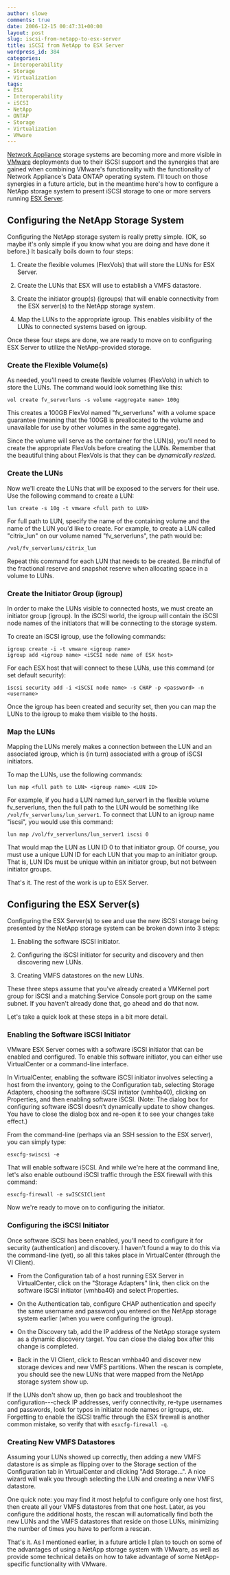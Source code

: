 ```yaml
---
author: slowe
comments: true
date: 2006-12-15 00:47:31+00:00
layout: post
slug: iscsi-from-netapp-to-esx-server
title: iSCSI from NetApp to ESX Server
wordpress_id: 384
categories:
- Interoperability
- Storage
- Virtualization
tags:
- ESX
- Interoperability
- iSCSI
- NetApp
- ONTAP
- Storage
- Virtualization
- VMware
---
```


[Network Appliance](http://www.netapp.com/) storage systems are becoming more and more visible in [VMware](http://www.vmware.com/) deployments due to their iSCSI support and the synergies that are gained when combining VMware's functionality with the functionality of Network Appliance's Data ONTAP operating system. I'll touch on those synergies in a future article, but in the meantime here's how to configure a NetApp storage system to present iSCSI storage to one or more servers running [ESX Server](http://www.vmware.com/products/vi/esx/).

## Configuring the NetApp Storage System

Configuring the NetApp storage system is really pretty simple. (OK, so maybe it's only simple if you know what you are doing and have done it before.) It basically boils down to four steps:

1. Create the flexible volumes (FlexVols) that will store the LUNs for ESX Server.

2. Create the LUNs that ESX will use to establish a VMFS datastore.

3. Create the initiator group(s) (igroups) that will enable connectivity from the ESX server(s) to the NetApp storage system.

4. Map the LUNs to the appropriate igroup. This enables visibility of the LUNs to connected systems based on igroup.

Once these four steps are done, we are ready to move on to configuring ESX Server to utilize the NetApp-provided storage.

### Create the Flexible Volume(s)

As needed, you'll need to create flexible volumes (FlexVols) in which to store the LUNs. The command would look something like this:

	vol create fv_serverluns -s volume <aggregate name> 100g

This creates a 100GB FlexVol named "fv_serverluns" with a volume space guarantee (meaning that the 100GB is preallocated to the volume and unavailable for use by other volumes in the same aggregate).

Since the volume will serve as the container for the LUN(s), you'll need to create the appropriate FlexVols before creating the LUNs. Remember that the beautiful thing about FlexVols is that they can be _dynamically resized._

### Create the LUNs

Now we'll create the LUNs that will be exposed to the servers for their use. Use the following command to create a LUN:

	lun create -s 10g -t vmware <full path to LUN>

For full path to LUN, specify the name of the containing volume and the name of the LUN you'd like to create. For example, to create a LUN called "citrix\_lun" on our volume named "fv\_serverluns", the path would be:

	/vol/fv_serverluns/citrix_lun

Repeat this command for each LUN that needs to be created. Be mindful of the fractional reserve and snapshot reserve when allocating space in a volume to LUNs.

### Create the Initiator Group (igroup)

In order to make the LUNs visible to connected hosts, we must create an initiator group (igroup). In the iSCSI world, the igroup will contain the iSCSI node names of the initiators that will be connecting to the storage system.

To create an iSCSI igroup, use the following commands:

	igroup create -i -t vmware <igroup name>  
	igroup add <igroup name> <iSCSI node name of ESX host>

For each ESX host that will connect to these LUNs, use this command (or set default security):

	iscsi security add -i <iSCSI node name> -s CHAP -p <password> -n <username>

Once the igroup has been created and security set, then you can map the LUNs to the igroup to make them visible to the hosts.

### Map the LUNs

Mapping the LUNs merely makes a connection between the LUN and an associated igroup, which is (in turn) associated with a group of iSCSI initiators.

To map the LUNs, use the following commands:

	lun map <full path to LUN> <igroup name> <LUN ID>

For example, if you had a LUN named lun\_server1 in the flexible volume fv\_serverluns, then the full path to the LUN would be something like `/vol/fv_serverluns/lun_server1`. To connect that LUN to an igroup name "iscsi", you would use this command:

	lun map /vol/fv_serverluns/lun_server1 iscsi 0

That would map the LUN as LUN ID 0 to that initiator group. Of course, you must use a unique LUN ID for each LUN that you map to an initiator group. That is, LUN IDs must be unique within an initiator group, but not between initiator groups.

That's it. The rest of the work is up to ESX Server.

## Configuring the ESX Server(s)

Configuring the ESX Server(s) to see and use the new iSCSI storage being presented by the NetApp storage system can be broken down into 3 steps:

1. Enabling the software iSCSI initiator.

2. Configuring the iSCSI initiator for security and discovery and then discovering new LUNs.

3. Creating VMFS datastores on the new LUNs.

These three steps assume that you've already created a VMKernel port group for iSCSI and a matching Service Console port group on the same subnet. If you haven't already done that, go ahead and do that now.

Let's take a quick look at these steps in a bit more detail.

### Enabling the Software iSCSI Initiator

VMware ESX Server comes with a software iSCSI initiator that can be enabled and configured. To enable this software initiator, you can either use VirtualCenter or a command-line interface.

In VirtualCenter, enabling the software iSCSI initiator involves selecting a host from the inventory, going to the Configuration tab, selecting Storage Adapters, choosing the software iSCSI initiator (vmhba40), clicking on Properties, and then enabling software iSCSI. (Note: The dialog box for configuring software iSCSI doesn't dynamically update to show changes. You have to close the dialog box and re-open it to see your changes take effect.)

From the command-line (perhaps via an SSH session to the ESX server), you can simply type:

	esxcfg-swiscsi -e

That will enable software iSCSI. And while we're here at the command line, let's also enable outbound iSCSI traffic through the ESX firewall with this command:

	esxcfg-firewall -e swISCSIClient

Now we're ready to move on to configuring the initiator.

### Configuring the iSCSI Initiator

Once software iSCSI has been enabled, you'll need to configure it for security (authentication) and discovery. I haven't found a way to do this via the command-line (yet), so all this takes place in VirtualCenter (through the VI Client).

* From the Configuration tab of a host running ESX Server in VirtualCenter, click on the "Storage Adapters" link, then click on the software iSCSI initiator (vmhba40) and select Properties.

* On the Authentication tab, configure CHAP authentication and specify the same username and password you entered on the NetApp storage system earlier (when you were configuring the igroup).

* On the Discovery tab, add the IP address of the NetApp storage system as a dynamic discovery target. You can close the dialog box after this change is completed.

* Back in the VI Client, click to Rescan vmhba40 and discover new storage devices and new VMFS partitions. When the rescan is complete, you should see the new LUNs that were mapped from the NetApp storage system show up.

If the LUNs don't show up, then go back and troubleshoot the configuration---check IP addresses, verify connectivity, re-type usernames and passwords, look for typos in initiator node names or igroups, etc. Forgetting to enable the iSCSI traffic through the ESX firewall is another common mistake, so verify that with `esxcfg-firewall -q`.

### Creating New VMFS Datastores

Assuming your LUNs showed up correctly, then adding a new VMFS datastore is as simple as flipping over to the Storage section of the Configuration tab in VirtualCenter and clicking "Add Storage...". A nice wizard will walk you through selecting the LUN and creating a new VMFS datastore.

One quick note: you may find it most helpful to configure only one host first, then create all your VMFS datastores from that one host. Later, as you configure the additional hosts, the rescan will automatically find both the new LUNs and the VMFS datastores that reside on those LUNs, minimizing the number of times you have to perform a rescan.

That's it. As I mentioned earlier, in a future article I plan to touch on some of the advantages of using a NetApp storage system with VMware, as well as provide some technical details on how to take advantage of some NetApp-specific functionality with VMware.
